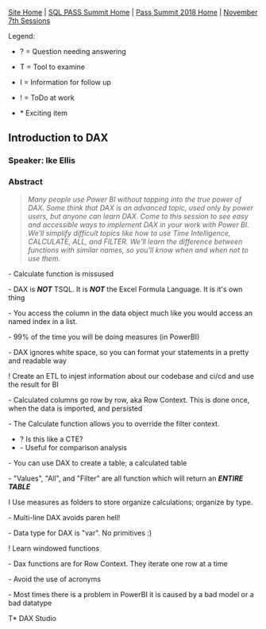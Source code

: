 [Site Home](../../../../index) | [SQL PASS Summit Home](../../../index) | [Pass Summit 2018 Home](../../index) | [November 7th Sessions](./index)

Legend:

- ? = Question needing answering

- T = Tool to examine

- I = Information for follow up

- ! = ToDo at work

- \* Exciting item

## Introduction to DAX

### Speaker: Ike Ellis

### Abstract

> *Many people use Power BI without tapping into the true power of DAX. Some think that DAX is an advanced topic, used only by power users, but anyone can learn DAX. Come to this session to see easy and accessible ways to implement DAX in your work with Power BI. We'll simplify difficult topics like how to use Time Intelligence, CALCULATE, ALL, and FILTER. We'll learn the difference between functions with similar names, so you'll know when and when not to use them.*

\- Calculate function is missused

\- DAX is __***NOT***__ TSQL. It is __***NOT***__ the Excel Formula Language. It is it's own thing

\- You access the column in the data object much like you would access an named index in a list.

\- 99% of the time you will be doing measures (in PowerBI)

\- DAX ignores white space, so you can format your statements in a pretty and readable way

! Create an ETL to injest information about our codebase and ci/cd and use the result for BI

\- Calculated columns go row by row, aka Row Context. This is done once, when the data is imported, and persisted

\- The Calculate function allows you to override the filter context.
* ? Is this like a CTE?
* \- Useful for comparison analysis

\- You can use DAX to create a table; a calculated table

\- "Values", "All", and "Filter" are all function which will return an __***ENTIRE TABLE***__

I Use measures as folders to store organize calculations; organize by type.

\- Multi-line DAX avoids paren hell!

\- Data type for DAX is "var". No primitives :)

! Learn windowed functions

\- Dax functions are for Row Context. They iterate one row at a time

\- Avoid the use of acronyms

\- Most times there is a problem in PowerBI it is caused by a bad model or a bad datatype

T* DAX Studio